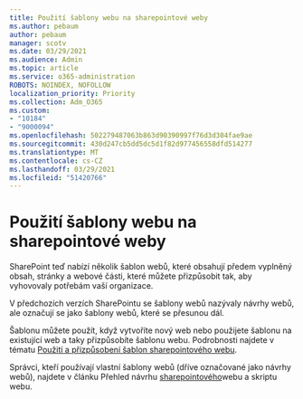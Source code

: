 ```yaml
---
title: Použití šablony webu na sharepointové weby
ms.author: pebaum
author: pebaum
manager: scotv
ms.date: 03/29/2021
ms.audience: Admin
ms.topic: article
ms.service: o365-administration
ROBOTS: NOINDEX, NOFOLLOW
localization_priority: Priority
ms.collection: Adm_O365
ms.custom:
- "10184"
- "9000094"
ms.openlocfilehash: 502279487063b863d90390997f76d3d304fae9ae
ms.sourcegitcommit: 430d247cb5dd5dc5d1f82d977456558dfd514277
ms.translationtype: MT
ms.contentlocale: cs-CZ
ms.lasthandoff: 03/29/2021
ms.locfileid: "51420766"
---
```

# <a name="apply-site-template-to-sharepoint-sites"></a>Použití šablony webu na sharepointové weby

SharePoint teď nabízí několik šablon webů, které obsahují předem vyplněný obsah, stránky a webové části, které můžete přizpůsobit tak, aby vyhovovaly potřebám vaší organizace. 

V předchozích verzích SharePointu se šablony webů nazývaly návrhy webů, ale označují se jako šablony webů, které se přesunou dál. 

Šablonu můžete použít, když vytvoříte nový web nebo použijete šablonu na existující web a taky přizpůsobíte šablonu webu. Podrobnosti najdete v tématu [Použití a přizpůsobení šablon sharepointového webu](https://support.microsoft.com/office/39382463-0e45-4d1b-be27-0e96aeec8398).

Správci, kteří používají vlastní šablony webů (dříve označované jako návrhy webů), najdete v článku Přehled návrhu [sharepointového](https://docs.microsoft.com/sharepoint/dev/declarative-customization/site-design-overview)webu a skriptu webu.
